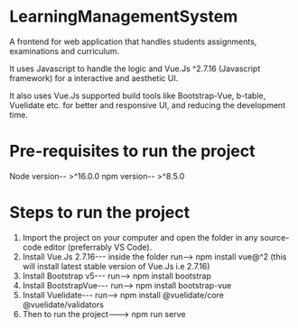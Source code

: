 # LearningManagementSystem
A frontend for web application that handles students assignments, examinations and curriculum.

It uses Javascript to handle the logic and Vue.Js ^2.7.16 
(Javascript framework) for a interactive and aesthetic UI.

It also uses Vue.Js supported build tools like Bootstrap-Vue,
b-table, Vuelidate etc. for better and responsive UI,
and reducing the development time.

# Pre-requisites to run the project
Node version-- >^16.0.0
npm version-- >^8.5.0

# Steps to run the project
1. Import the project on your computer and open the folder in any source-code editor (preferrably VS Code).
2. Install Vue.Js 2.7.16--- inside the folder run--> npm install vue@^2 (this will install latest stable version of Vue.Js i.e 2.7.16)
3. Install Bootstrap v5--- run--> npm install bootstrap
4. Install BootstrapVue--- run--> npm install bootstrap-vue
5. Install Vuelidate---  run--> npm install @vuelidate/core @vuelidate/validators
6. Then to run the project---> npm run serve
